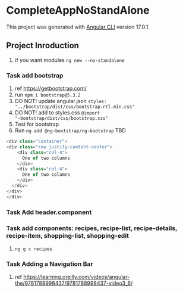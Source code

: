 # CompleteAppNoStandAlone

This project was generated with [Angular CLI](https://github.com/angular/angular-cli) version 17.0.1.

## Project Inroduction

1. if you want modules `ng new --no-standalone`

### Task add bootstrap

1. ref <https://getbootstrap.com/>
2. run `npm i bootstrap@5.3.2`
3. DO NOT! update angular.json `styles: "../bootstrap/dist/css/bootstrap.rtl.min.css"`
4. DO NOT! add to styles.css `@import "~bootstrap/dist/css/bootstrap.css"`
5. Test for bootstrap
6. Run `ng add @ng-bootstrap/ng-bootstrap` TBD


```typescript
<div class="container">
<div class="row justify-content-center">
    <div class="col-4">
      One of two columns
    </div>
    <div class="col-4">
      One of two columns
    </div>
  </div>
</div>
</div>
```

### Task Add header.component

### Task add components: recipes, recipe-list, recipe-details, recipe-item, shopping-list, shopping-edit

1. `ng g c recipes`

### Task Adding a Navigation Bar

1. ref <https://learning.oreilly.com/videos/angular-the/9781788998437/9781788998437-video3_6/>
